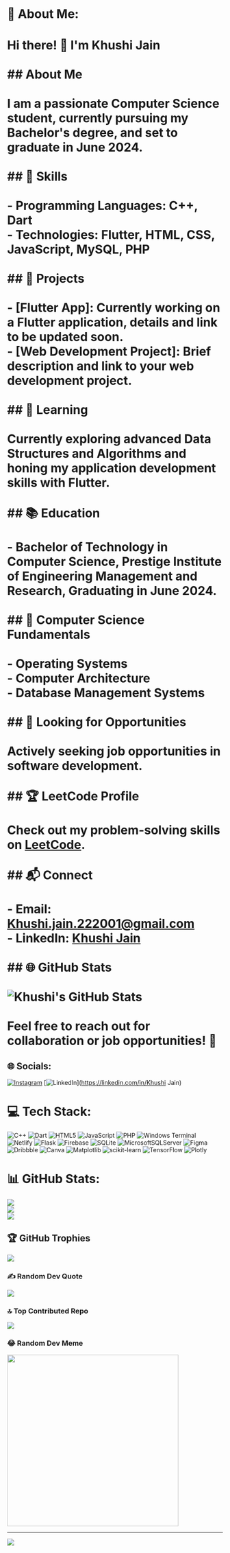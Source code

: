 # 💫 About Me:
# Hi there! 👋 I'm Khushi Jain<br><br>## About Me<br><br>I am a passionate Computer Science student, currently pursuing my Bachelor's degree, and set to graduate in June 2024.<br><br>## 🔧 Skills<br><br>- Programming Languages: C++, Dart<br>- Technologies: Flutter, HTML, CSS, JavaScript, MySQL, PHP<br><br>## 🚀 Projects<br><br>- [Flutter App]: Currently working on a Flutter application, details and link to be updated soon.<br>- [Web Development Project]: Brief description and link to your web development project.<br><br>## 🌱 Learning<br><br>Currently exploring advanced Data Structures and Algorithms and honing my application development skills with Flutter.<br><br>## 📚 Education<br><br>- Bachelor of Technology in Computer Science, Prestige Institute of Engineering Management and Research, Graduating in June 2024.<br><br>## 🧠 Computer Science Fundamentals<br><br>- Operating Systems<br>- Computer Architecture<br>- Database Management Systems<br><br>## 💼 Looking for Opportunities<br><br>Actively seeking job opportunities in software development.<br><br>## 🏆 LeetCode Profile<br><br>Check out my problem-solving skills on [LeetCode](https://leetcode.com/Khushi_jain_2001).<br><br>## 📬 Connect<br><br>- Email: [Khushi.jain.222001@gmail.com](mailto:Khushi.jain.222001@gmail.com)<br>- LinkedIn: [Khushi Jain](https://www.linkedin.com/in/khushi-jain-834844206)<br><br>## 🌐 GitHub Stats<br><br>![Khushi's GitHub Stats](https://img.shields.io/github/followers/yourusername?label=Follow&style=social)<br><br>Feel free to reach out for collaboration or job opportunities! 🚀<br>


## 🌐 Socials:
[![Instagram](https://img.shields.io/badge/Instagram-%23E4405F.svg?logo=Instagram&logoColor=white)](https://instagram.com/KhushiJain5519) [![LinkedIn](https://img.shields.io/badge/LinkedIn-%230077B5.svg?logo=linkedin&logoColor=white)](https://linkedin.com/in/Khushi Jain) 

# 💻 Tech Stack:
![C++](https://img.shields.io/badge/c++-%2300599C.svg?style=for-the-badge&logo=c%2B%2B&logoColor=white) ![Dart](https://img.shields.io/badge/dart-%230175C2.svg?style=for-the-badge&logo=dart&logoColor=white) ![HTML5](https://img.shields.io/badge/html5-%23E34F26.svg?style=for-the-badge&logo=html5&logoColor=white) ![JavaScript](https://img.shields.io/badge/javascript-%23323330.svg?style=for-the-badge&logo=javascript&logoColor=%23F7DF1E) ![PHP](https://img.shields.io/badge/php-%23777BB4.svg?style=for-the-badge&logo=php&logoColor=white) ![Windows Terminal](https://img.shields.io/badge/Windows%20Terminal-%234D4D4D.svg?style=for-the-badge&logo=windows-terminal&logoColor=white) ![Netlify](https://img.shields.io/badge/netlify-%23000000.svg?style=for-the-badge&logo=netlify&logoColor=#00C7B7) ![Flask](https://img.shields.io/badge/flask-%23000.svg?style=for-the-badge&logo=flask&logoColor=white) ![Firebase](https://img.shields.io/badge/Firebase-039BE5?style=for-the-badge&logo=Firebase&logoColor=white) ![SQLite](https://img.shields.io/badge/sqlite-%2307405e.svg?style=for-the-badge&logo=sqlite&logoColor=white) ![MicrosoftSQLServer](https://img.shields.io/badge/Microsoft%20SQL%20Server-CC2927?style=for-the-badge&logo=microsoft%20sql%20server&logoColor=white) ![Figma](https://img.shields.io/badge/figma-%23F24E1E.svg?style=for-the-badge&logo=figma&logoColor=white) ![Dribbble](https://img.shields.io/badge/Dribbble-EA4C89?style=for-the-badge&logo=dribbble&logoColor=white) ![Canva](https://img.shields.io/badge/Canva-%2300C4CC.svg?style=for-the-badge&logo=Canva&logoColor=white) ![Matplotlib](https://img.shields.io/badge/Matplotlib-%23ffffff.svg?style=for-the-badge&logo=Matplotlib&logoColor=black) ![scikit-learn](https://img.shields.io/badge/scikit--learn-%23F7931E.svg?style=for-the-badge&logo=scikit-learn&logoColor=white) ![TensorFlow](https://img.shields.io/badge/TensorFlow-%23FF6F00.svg?style=for-the-badge&logo=TensorFlow&logoColor=white) ![Plotly](https://img.shields.io/badge/Plotly-%233F4F75.svg?style=for-the-badge&logo=plotly&logoColor=white)
# 📊 GitHub Stats:
![](https://github-readme-stats.vercel.app/api?username=Khushijain5519&theme=jolly&hide_border=true&include_all_commits=true&count_private=true)<br/>
![](https://github-readme-streak-stats.herokuapp.com/?user=Khushijain5519&theme=jolly&hide_border=true)<br/>
![](https://github-readme-stats.vercel.app/api/top-langs/?username=Khushijain5519&theme=jolly&hide_border=true&include_all_commits=true&count_private=true&layout=compact)

## 🏆 GitHub Trophies
![](https://github-profile-trophy.vercel.app/?username=Khushijain5519&theme=tokyonight&no-frame=true&no-bg=true&margin-w=4)

### ✍️ Random Dev Quote
![](https://quotes-github-readme.vercel.app/api?type=vetical&theme=tokyonight)

### 🔝 Top Contributed Repo
![](https://github-contributor-stats.vercel.app/api?username=Khushijain5519&limit=5&theme=tokyonight&combine_all_yearly_contributions=true)

### 😂 Random Dev Meme
<img src='https://randommeme-five.vercel.app/' style="height: 400px;"/>

---
[![](https://visitcount.itsvg.in/api?id=Khushijain5519&icon=1&color=6)](https://visitcount.itsvg.in)

<!-- Proudly created with GPRM ( https://gprm.itsvg.in ) -->

